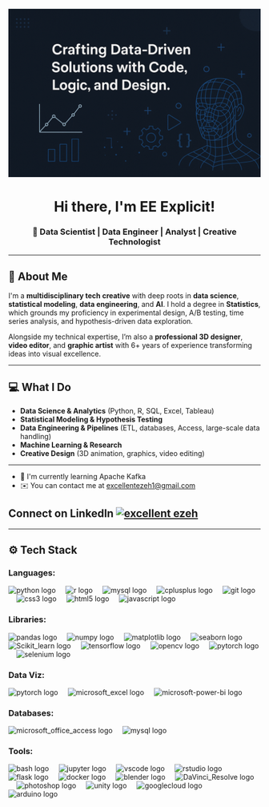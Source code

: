 <!-- Banner -->
<p align="center">
  <img src="https://github.com/eeexplicit1/eeexplicit1/blob/master/git_banner.png" alt="Welcome Banner" />
</p>

<h1 align="center">Hi there, I'm EE Explicit!</h1>
<h3 align="center">🚀 Data Scientist | Data Engineer | Analyst | Creative Technologist</h3>

---

## 👋 About Me

I'm a **multidisciplinary tech creative** with deep roots in **data science**, **statistical modeling**, **data engineering**, and **AI**. I hold a degree in **Statistics**, which grounds my proficiency in experimental design, A/B testing, time series analysis, and hypothesis-driven data exploration.

Alongside my technical expertise, I’m also a **professional 3D designer**, **video editor**, and **graphic artist** with 6+ years of experience transforming ideas into visual excellence.

---

## 💻 What I Do

- **Data Science & Analytics** (Python, R, SQL, Excel, Tableau)
- **Statistical Modeling & Hypothesis Testing**
- **Data Engineering & Pipelines** (ETL, databases, Access, large-scale data handling)
- **Machine Learning & Research**
- **Creative Design** (3D animation, graphics, video editing)

---

* 🧠  I'm currently learning Apache Kafka
* ✉️  You can contact me at [excellentezeh1@gmail.com](mailto:excelentezeh1@gmail.com)
## Connect on **LinkedIn**  <a href="https://linkedin.com/in/excellent ezeh" target="blank"><img src="https://raw.githubusercontent.com/rahuldkjain/github-profile-readme-generator/master/src/images/icons/Social/linked-in-alt.svg" alt="excellent ezeh" height="30" width="40" align = 'abstop' /></a>

---

## ⚙️ Tech Stack

### Languages: 
<div align = "left"><img src="https://cdn.jsdelivr.net/gh/devicons/devicon/icons/python/python-original.svg" height="40" alt="python logo"  />
<img width="12" />
<img src="https://cdn.jsdelivr.net/gh/devicons/devicon/icons/r/r-original.svg" height="40" alt="r logo"  /> 
<img width="12" /> 
<img src="https://upload.wikimedia.org/wikipedia/de/d/dd/MySQL_logo.svg" height="40" alt="mysql logo"  />
<img width="12" />
<img src="https://cdn.jsdelivr.net/gh/devicons/devicon/icons/cplusplus/cplusplus-original.svg" height="40" alt="cplusplus logo"  />
<img width="12" />
<img src="https://cdn.jsdelivr.net/gh/devicons/devicon/icons/git/git-original.svg" height="40" alt="git logo"  />
<img width="12" />
<img src="https://cdn.jsdelivr.net/gh/devicons/devicon/icons/css3/css3-original.svg" height="40" alt="css3 logo"  />
<img width="12" />
<img src="https://cdn.jsdelivr.net/gh/devicons/devicon/icons/html5/html5-original.svg" height="40" alt="html5 logo"  />
<img width="12" />
<img src="https://cdn.jsdelivr.net/gh/devicons/devicon/icons/javascript/javascript-original.svg" height="40" alt="javascript logo"  />
<img width="12" /></div>

### Libraries: 
<div align = "left"><img src="https://cdn.jsdelivr.net/gh/devicons/devicon/icons/pandas/pandas-original.svg" height="40" alt="pandas logo"  />
<img width="12" /> 
<img src="https://cdn.jsdelivr.net/gh/devicons/devicon/icons/numpy/numpy-original.svg" height="40" alt="numpy logo"  />
<img width="12" /> 
<img src="https://cdn.jsdelivr.net/gh/devicons/devicon/icons/matplotlib/matplotlib-original.svg" height="40" alt="matplotlib logo"  />
<img width="12" />
<img src="https://seaborn.pydata.org/_images/logo-mark-lightbg.svg" height="40" alt="seaborn logo"  />
<img width="12" />
<img src="https://upload.wikimedia.org/wikipedia/commons/0/05/Scikit_learn_logo_small.svg" height="40" alt="Scikit_learn logo"  />
<img width="12" />
<img src="https://www.vectorlogo.zone/logos/tensorflow/tensorflow-icon.svg" height="40" alt="tensorflow logo"  />
<img width="12" />
<img src="https://cdn.jsdelivr.net/gh/devicons/devicon/icons/opencv/opencv-original.svg" height="40" alt="opencv logo"  />
<img width="12" />
<img src="https://cdn.jsdelivr.net/gh/devicons/devicon/icons/pytorch/pytorch-original.svg" height="40" alt="pytorch logo"  />
<img width="12" />
<img src="https://cdn.jsdelivr.net/gh/devicons/devicon/icons/selenium/selenium-original.svg" height="40" alt="selenium logo"  />
<img width="12" /></div>

###  Data Viz: 
<div align = "left"><img src="https://upload.wikimedia.org/wikipedia/commons/thumb/4/4b/Tableau_Logo.png/960px-Tableau_Logo.png?20181120160841" height="40" alt="pytorch logo"  />
<img width="12" />
<img src="https://www.logo.wine/a/logo/Microsoft_Excel/Microsoft_Excel-Logo.wine.svg" height="40" alt="microsoft_excel logo"  />
<img width="12" />
<img src="https://logos-world.net/wp-content/uploads/2022/02/Power-BI-Logo-700x394.png" height="40" alt="microsoft-power-bi logo"  />
<img width="12" /> </div>

### Databases: 
<div align = "left"><img src="https://upload.wikimedia.org/wikipedia/commons/f/f1/Microsoft_Office_Access_%282019-present%29.svg" height="40" alt="microsoft_office_access logo"  />
<img width="12" />
<img src="https://upload.wikimedia.org/wikipedia/de/d/dd/MySQL_logo.svg" height="40" alt="mysql logo"  />
<img width="12" /></div>

### Tools: 
<div align = "left"><img src="https://cdn.simpleicons.org/gnubash/4EAA25" height="40" alt="bash logo"  />
<img width="12" />
<img src="https://cdn.jsdelivr.net/gh/devicons/devicon/icons/jupyter/jupyter-original.svg" height="40" alt="jupyter logo"  />
<img width="12" />
<img src="https://cdn.jsdelivr.net/gh/devicons/devicon/icons/vscode/vscode-original.svg" height="40" alt="vscode logo"  />
<img width="12" />
<img src="https://cdn.jsdelivr.net/gh/devicons/devicon/icons/rstudio/rstudio-original.svg" height="40" alt="rstudio logo"  />
<img width="12" />
<img src="https://cdn.jsdelivr.net/gh/devicons/devicon/icons/flask/flask-original.svg" height="40" alt="flask logo"  />
<img width="12" />
<img src="https://cdn.jsdelivr.net/gh/devicons/devicon/icons/docker/docker-original.svg" height="40" alt="docker logo"  />
<img width="12" />
<img src="https://cdn.jsdelivr.net/gh/devicons/devicon/icons/blender/blender-original.svg" height="40" alt="blender logo"  />
<img width="12" />
<img src="https://upload.wikimedia.org/wikipedia/commons/4/4d/DaVinci_Resolve_Studio.png" height="40" alt="DaVinci_Resolve logo"  />
<img width="12" />
<img src="https://cdn.jsdelivr.net/gh/devicons/devicon/icons/photoshop/photoshop-plain.svg" height="40" alt="photoshop logo"  />
<img width="12" />
<img src="https://cdn.jsdelivr.net/gh/devicons/devicon/icons/unity/unity-original.svg" height="40" alt="unity logo"  />
<img width="12" />
<img src="https://cdn.jsdelivr.net/gh/devicons/devicon/icons/googlecloud/googlecloud-original.svg" height="40" alt="googlecloud logo"  />
<img width="12" />
<img src="https://cdn.jsdelivr.net/gh/devicons/devicon/icons/arduino/arduino-original.svg" height="40" alt="arduino logo"  />
<img width="12" /></div>
